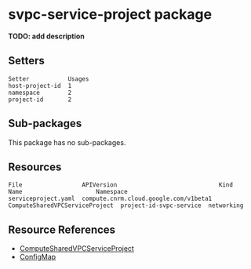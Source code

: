 # svpc-service-project package

**TODO: add description**

## Setters

```
Setter           Usages
host-project-id  1
namespace        2
project-id       2
```

## Sub-packages

This package has no sub-packages.

## Resources

```
File                 APIVersion                             Kind                            Name                     Namespace
serviceproject.yaml  compute.cnrm.cloud.google.com/v1beta1  ComputeSharedVPCServiceProject  project-id-svpc-service  networking
```

## Resource References

- [ComputeSharedVPCServiceProject](https://cloud.google.com/config-connector/docs/reference/resource-docs/compute/computesharedvpcserviceproject)
- [ConfigMap](https://kubernetes.io/docs/reference/generated/kubernetes-api/v1.21/#configmap-v1-core)

